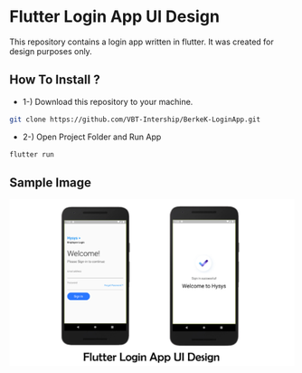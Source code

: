 # Flutter Login App UI Design
This repository contains a login app written in flutter. It was created for design purposes only.

## How To Install ?
- 1-) Download this repository to your machine.
```bash
git clone https://github.com/VBT-Intership/BerkeK-LoginApp.git
```
- 2-) Open Project Folder and Run App
```bash
flutter run
```

## Sample Image
[![Image01](https://raw.githubusercontent.com/VBT-Intership/BerkeK-LoginApp/master/result.png)]() <br/>


